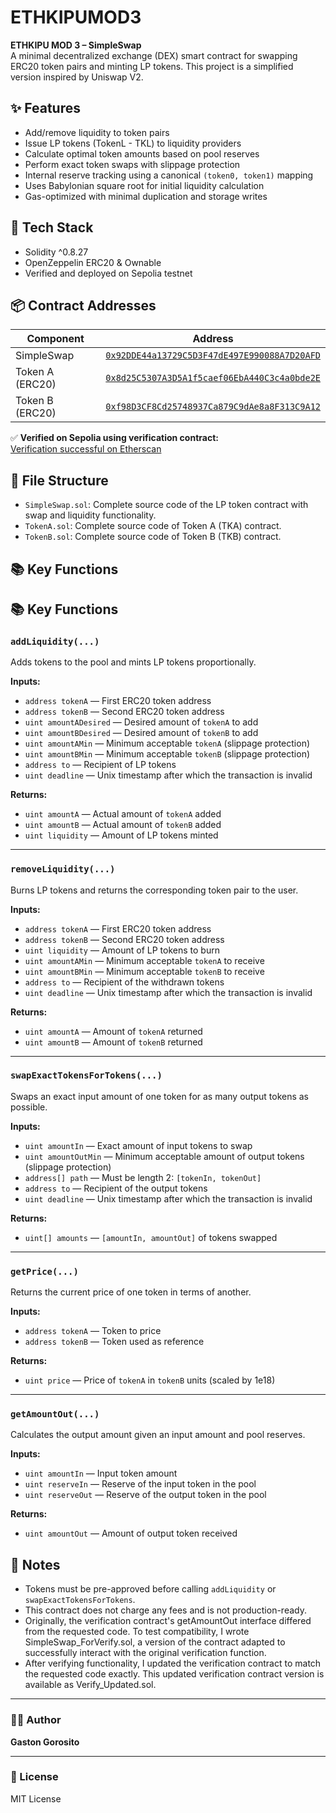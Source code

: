 # ETHKIPUMOD3

**ETHKIPU MOD 3 – SimpleSwap**  
A minimal decentralized exchange (DEX) smart contract for swapping ERC20 token pairs and minting LP tokens. This project is a simplified version inspired by Uniswap V2.

## ✨ Features

- Add/remove liquidity to token pairs
- Issue LP tokens (TokenL - TKL) to liquidity providers
- Calculate optimal token amounts based on pool reserves
- Perform exact token swaps with slippage protection
- Internal reserve tracking using a canonical `(token0, token1)` mapping
- Uses Babylonian square root for initial liquidity calculation
- Gas-optimized with minimal duplication and storage writes

## 🔧 Tech Stack

- Solidity ^0.8.27
- OpenZeppelin ERC20 & Ownable
- Verified and deployed on Sepolia testnet

## 📦 Contract Addresses

| Component      | Address |
|----------------|---------|
| SimpleSwap     | [`0x92DDE44a13729C5D3F47dE497E990088A7D20AFD`](https://sepolia.etherscan.io/address/0x92DDE44a13729C5D3F47dE497E990088A7D20AFD) |
| Token A (ERC20)| [`0x8d25C5307A3D5A1f5caef06EbA440C3c4a0bde2E`](https://sepolia.etherscan.io/address/0x8d25C5307A3D5A1f5caef06EbA440C3c4a0bde2E) |
| Token B (ERC20)| [`0xf98D3CF8Cd25748937Ca879C9dAe8a8F313C9A12`](https://sepolia.etherscan.io/address/0xf98D3CF8Cd25748937Ca879C9dAe8a8F313C9A12) |

✅ **Verified on Sepolia using verification contract:**  
[Verification successful on Etherscan](https://sepolia.etherscan.io/tx/0xc61e375fe9373cd23fc053fb03e0acff88ff204cfa2a7036fa582ca13fb8d8a8)

## 📁 File Structure

- `SimpleSwap.sol`: Complete source code of the LP token contract with swap and liquidity functionality.
- `TokenA.sol`: Complete source code of Token A (TKA) contract.
- `TokenB.sol`: Complete source code of Token B (TKB) contract.

## 📚 Key Functions

## 📚 Key Functions

### `addLiquidity(...)`

Adds tokens to the pool and mints LP tokens proportionally.

**Inputs:**
- `address tokenA` — First ERC20 token address  
- `address tokenB` — Second ERC20 token address  
- `uint amountADesired` — Desired amount of `tokenA` to add  
- `uint amountBDesired` — Desired amount of `tokenB` to add  
- `uint amountAMin` — Minimum acceptable `tokenA` (slippage protection)  
- `uint amountBMin` — Minimum acceptable `tokenB` (slippage protection)  
- `address to` — Recipient of LP tokens  
- `uint deadline` — Unix timestamp after which the transaction is invalid

**Returns:**
- `uint amountA` — Actual amount of `tokenA` added  
- `uint amountB` — Actual amount of `tokenB` added  
- `uint liquidity` — Amount of LP tokens minted  

---

### `removeLiquidity(...)`

Burns LP tokens and returns the corresponding token pair to the user.

**Inputs:**
- `address tokenA` — First ERC20 token address  
- `address tokenB` — Second ERC20 token address  
- `uint liquidity` — Amount of LP tokens to burn  
- `uint amountAMin` — Minimum acceptable `tokenA` to receive  
- `uint amountBMin` — Minimum acceptable `tokenB` to receive  
- `address to` — Recipient of the withdrawn tokens  
- `uint deadline` — Unix timestamp after which the transaction is invalid

**Returns:**
- `uint amountA` — Amount of `tokenA` returned  
- `uint amountB` — Amount of `tokenB` returned  

---

### `swapExactTokensForTokens(...)`

Swaps an exact input amount of one token for as many output tokens as possible.

**Inputs:**
- `uint amountIn` — Exact amount of input tokens to swap  
- `uint amountOutMin` — Minimum acceptable amount of output tokens (slippage protection)  
- `address[] path` — Must be length 2: `[tokenIn, tokenOut]`  
- `address to` — Recipient of the output tokens  
- `uint deadline` — Unix timestamp after which the transaction is invalid

**Returns:**
- `uint[] amounts` — `[amountIn, amountOut]` of tokens swapped  

---

### `getPrice(...)`

Returns the current price of one token in terms of another.

**Inputs:**
- `address tokenA` — Token to price  
- `address tokenB` — Token used as reference

**Returns:**
- `uint price` — Price of `tokenA` in `tokenB` units (scaled by 1e18)  

---

### `getAmountOut(...)`

Calculates the output amount given an input amount and pool reserves.

**Inputs:**
- `uint amountIn` — Input token amount  
- `uint reserveIn` — Reserve of the input token in the pool  
- `uint reserveOut` — Reserve of the output token in the pool

**Returns:**
- `uint amountOut` — Amount of output token received  



## 📌 Notes

- Tokens must be pre-approved before calling `addLiquidity` or `swapExactTokensForTokens`.
- This contract does not charge any fees and is not production-ready.
- Originally, the verification contract's getAmountOut interface differed from the requested code. To test compatibility, I wrote SimpleSwap_ForVerify.sol, a version of the contract adapted to successfully interact with the original verification function.
- After verifying functionality, I updated the verification contract to match the requested code exactly. This updated verification contract version is available as Verify_Updated.sol.

---

### 👨‍💻 Author

**Gaston Gorosito**

---

### 📝 License

MIT License
